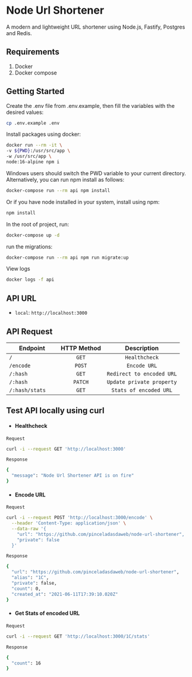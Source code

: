 # Node Url Shortener

A modern and lightweight URL shortener using Node.js, Fastify, Postgres and Redis.

## Requirements
1. Docker
2. Docker compose

## Getting Started

Create the .env file from .env.example, then fill the variables with the desired values:

```sh
cp .env.example .env
```

Install packages using docker:

```sh
docker run --rm -it \
-v ${PWD}:/usr/src/app \
-w /usr/src/app \
node:16-alpine npm i
```

Windows users should switch the PWD variable to your current directory. Alternatively, you can run npm install as follows:

```sh
docker-compose run --rm api npm install
```

Or if you have node installed in your system, install using npm:

```sh
npm install
```
In the root of project, run:

```sh
docker-compose up -d
```

run the migrations:

```sh
docker-compose run --rm api npm run migrate:up
```

View logs

```sh
docker logs -f api
```

## API URL

- `local`: `http://localhost:3000`

## API Request

| Endpoint                  | HTTP Method             | Description               |
| ------------------------- | :---------------------: | :-----------------------: |
| `/`                       | `GET`                   | `Healthcheck`             |
| `/encode    `             | `POST`                  | `Encode URL`              |
| `/:hash         `         | `GET`                   | `Redirect to encoded URL` |
| `/:hash         `         | `PATCH`                 | `Update private property` |
| `/:hash/stats`            | `GET`                   | `Stats of encoded URL`    |


## Test API locally using curl

- #### Healthcheck

`Request`
```bash
curl -i --request GET 'http://localhost:3000'
```

`Response`
```bash
{
  "message": "Node Url Shortener API is on fire"
}
```

- #### Encode URL

`Request`
```bash
curl -i --request POST 'http://localhost:3000/encode' \
  --header 'Content-Type: application/json' \
  --data-raw '{
    "url": "https://github.com/pinceladasdaweb/node-url-shortener",
    "private": false
  }'
```

`Response`
```bash
{
  "url": "https://github.com/pinceladasdaweb/node-url-shortener",
  "alias": "1C",
  "private": false,
  "count": 0,
  "created_at": "2021-06-11T17:39:10.020Z"
}
```

- #### Get Stats of encoded URL

`Request`
```bash
curl -i --request GET 'http://localhost:3000/1C/stats'
```

`Response`
```bash
{
  "count": 16
}
```
